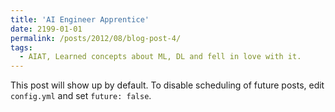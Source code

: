 ```yaml
---
title: 'AI Engineer Apprentice'
date: 2199-01-01
permalink: /posts/2012/08/blog-post-4/
tags:
  - AIAT, Learned concepts about ML, DL and fell in love with it.
---
```


This post will show up by default. To disable scheduling of future posts, edit `config.yml` and set `future: false`. 
